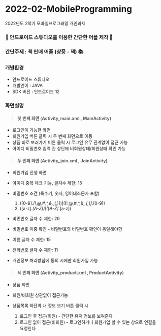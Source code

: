 # 2022-02-MobileProgramming
2022년도 2학기 모바일프로그래밍 개인과제

### :iphone: 안드로이드 스튜디오를 이용한 간단한 어플 제작 :iphone:

### 간단주제 : 책 판매 어플 (상품 - 책) :books:

### 개발환경
- 안드로이드 스튜디오 
- 개발언어 : JAVA
- SDK 버전 : 안드로이드 12   

### 화면설명
> #### 첫 번째 화면 (Activity_main.xml , MainActivity)
- 로그인이 가능한 화면
- 회원가입 버튼 클릭 시 두 번째 화면으로 이동
- 상품 바로 보러가기 버튼 클릭 시 로그인 유무 관계없이 접근 가능
- 아이디 비밀번호 입력 칸 상단에 비회원상태/회원상태 확인 가능

> #### 두 번째 화면 (Activity_join.xml , JoinActivity)
- 회원가입 진행 화면
- 아이디 중복 체크 기능, 글자수 제한: 15
- 비밀번호 조건 (특수키, 숫자, 영어대소문자 포함)

  1) ([0-9].*[!,@,#,^,&,*,(,)])|([!,@,#,^,&,*,(,)].*[0-9])
  2) ([a-z].*[A-Z])|([A-Z].*[a-z])
- 비민번호 글자 수 제한: 20
- 비밀번호 이중 확인 - 비밀번호와 비밀번호 확인이 동일해야함
- 이름 글자 수 제한: 15
- 전화번호 글자 수 제한: 11
- 개인정보 처리방침에 동의 시에만 회원가입 가능

> #### 세 번째 화면 (Activity_product.xml , ProductActivity)
- 상품 화면
- 회원/비회원 상관없이 접근가능
- 상품목록 하단의 내 정보 보기 버튼 클릭 시

  1) 로그인 후 접근(회원) - 간단한 유저 정보를 보여준다
  2) 로그인 없이 접근(비회원) - 로그인하거나 회원가입 할 수 있는 창으로 연결을 요청한다
